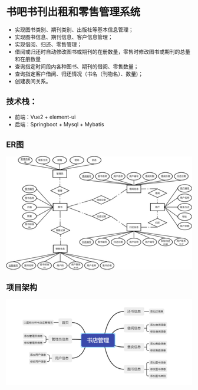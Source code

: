 # 书吧书刊出租和零售管理系统
- 实现图书类别、期刊类别、出版社等基本信息管理；
- 实现图书信息、期刊信息、客户信息管理；
- 实现借阅、归还、零售管理；
- 借阅或归还时自动修改图书或期刊的在册数量，零售时修改图书或期刊的总量和在册数量
- 查询指定时间段内各种图书、期刊的借阅、零售数量；
- 查询指定客户借阅、归还情况（书名（刊物名）、数量)；
- 创建表间关系。
## 技术栈：
 - 前端：Vue2 + element-ui
 - 后端：Springboot + Mysql + Mybatis
## ER图
![img.png](springboot/src/main/resources/img/img.png)
## 项目架构
![img.png](springboot/src/main/resources/img/x.png)

